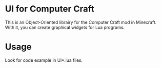 # UI for Computer Craft
This is an Object-Oriented librairy for the Computer Craft mod in Minecraft. With it,
you can create graphical widgets for Lua programs.

# Usage
Look for code example in UI*.lua files.